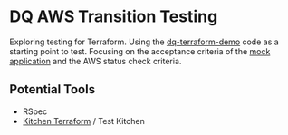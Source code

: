 # DQ AWS Transition Testing

Exploring testing for Terraform. Using the [dq-terraform-demo](https://github.com/UKHomeOffice/dq-terraform-demo) code as a starting point to test. Focusing on the acceptance criteria of the [mock application](https://github.com/UKHomeOffice/dq-aws-transition/issues/38) and the AWS status check criteria.

## Potential Tools

* RSpec
* [Kitchen Terraform](https://github.com/newcontext-oss/kitchen-terraform) / Test Kitchen
